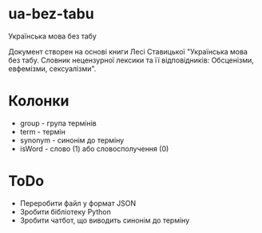 # ua-bez-tabu
Українська мова без табу

Документ створен на основі книги Лесі Ставицької "Українська мова без табу. Словник нецензурної лексики та її відповідників: Обсценізми, евфемізми, сексуалізми".


# Колонки
- group - група термінів
- term - термін
- synonym - синонім до терміну
- isWord - слово (1) або словосполучення (0)


# ToDo
- Переробити файл у формат JSON
- Зробити бібліотеку Python
- Зробити чатбот, що виводить синонім до терміну
